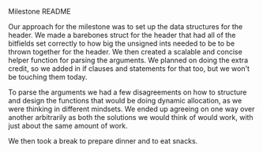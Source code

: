 Milestone README

Our approach for the milestone was to set up the data structures for the header. We made a barebones struct for the header that had all of the bitfields set correctly to how big the unsigned ints needed to be to be thrown together for the header. We then created a scalable and concise helper function for parsing the arguments. We planned on doing the extra credit, so we added in if clauses and statements for that too, but we won't be touching them today. 

To parse the arguments we had a few disagreements on how to structure and design the functions that would be doing dynamic allocation, as we were thinking in different mindsets. We ended up agreeing on one way over another arbitrarily as both the solutions we would think of would work, with just about the same amount of work. 

We then took a break to prepare dinner and to eat snacks.